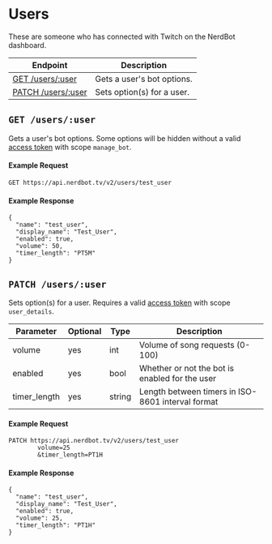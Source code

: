 # Users

These are someone who has connected with Twitch on the NerdBot dashboard.

|Endpoint|Description|
|---|---|
|[GET /users/:user](#get-usersuser)|Gets a user's bot options.|
|[PATCH /users/:user](#patch-usersuser)|Sets option(s) for a user.|

## `GET /users/:user`
Gets a user's bot options. Some options will be hidden without a valid [access token](../authentication.md) with scope `manage_bot`.

#### Example Request
    GET https://api.nerdbot.tv/v2/users/test_user
#### Example Response
    {
      "name": "test_user",
      "display_name": "Test_User",
      "enabled": true,
      "volume": 50,
      "timer_length": "PT5M"
    }
    
## `PATCH /users/:user`
Sets option(s) for a user. Requires a valid [access token](../authentication.md) with scope `user_details`.

|Parameter|Optional|Type|Description|
|---|---|---|---|
|volume|yes|int|Volume of song requests (0-100)|
|enabled|yes|bool|Whether or not the bot is enabled for the user|
|timer_length|yes|string|Length between timers in ISO-8601 interval format|

#### Example Request
    PATCH https://api.nerdbot.tv/v2/users/test_user
            volume=25
            &timer_length=PT1H
#### Example Response
    {
      "name": "test_user",
      "display_name": "Test_User",
      "enabled": true,
      "volume": 25,
      "timer_length": "PT1H"
    }
